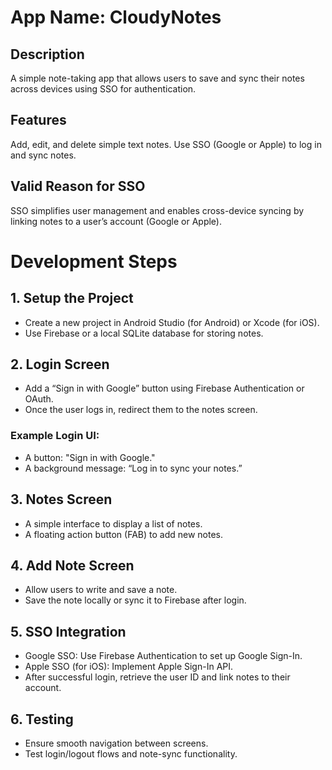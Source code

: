 # App Name: CloudyNotes
## Description
A simple note-taking app that allows users to save and sync their notes across devices using SSO for authentication.

## Features
Add, edit, and delete simple text notes.
Use SSO (Google or Apple) to log in and sync notes.

## Valid Reason for SSO
SSO simplifies user management and enables cross-device syncing by linking notes to a user’s account (Google or Apple).

# Development Steps

## 1. Setup the Project
- Create a new project in Android Studio (for Android) or Xcode (for iOS).
- Use Firebase or a local SQLite database for storing notes.

## 2. Login Screen
- Add a “Sign in with Google” button using Firebase Authentication or OAuth.
- Once the user logs in, redirect them to the notes screen.

### Example Login UI:

- A button: "Sign in with Google."
- A background message: “Log in to sync your notes.”

## 3. Notes Screen
- A simple interface to display a list of notes.
- A floating action button (FAB) to add new notes.

## 4. Add Note Screen
- Allow users to write and save a note.
- Save the note locally or sync it to Firebase after login.

## 5. SSO Integration
- Google SSO: Use Firebase Authentication to set up Google Sign-In.
- Apple SSO (for iOS): Implement Apple Sign-In API.
- After successful login, retrieve the user ID and link notes to their account.

## 6. Testing
- Ensure smooth navigation between screens.
- Test login/logout flows and note-sync functionality.
